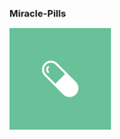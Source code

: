 ### Miracle-Pills
<img src = "https://github.com/HardcoreIOS/Miracle-Pills/blob/master/Icon-60%403x.png">
